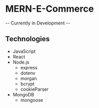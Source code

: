 # MERN-E-Commerce
-- Currently in Development --

## Technologies
* JavaScript
* React
* Node.js
    * express
    * dotenv
    * morgan
    * bcrypt
    * cookieParser
* MongoDB
    * mongoose
